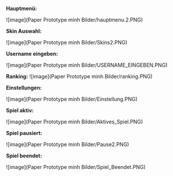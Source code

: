 **Hauptmenü:** 

![image](Paper Prototype minh Bilder/hauptmenu.2.PNG)

**Skin Auswahl:**

![image](Paper Prototype minh Bilder/Skins2.PNG)


**Username eingeben:**

![image](Paper Prototype minh Bilder/USERNAME_EINGEBEN.PNG)

**Ranking:**
![image](Paper Prototype minh Bilder/ranking.PNG)

**Einstellungen:**

![image](Paper Prototype minh Bilder/Einstellung.PNG)


**Spiel aktiv:**

![image](Paper Prototype minh Bilder/Aktives_Spiel.PNG)


**Spiel pausiert:**

![image](Paper Prototype minh Bilder/Pause2.PNG)


**Spiel beendet:**

![image](Paper Prototype minh Bilder/Spiel_Beendet.PNG)
